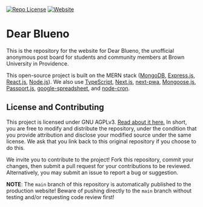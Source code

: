 [![Repo License](https://img.shields.io/badge/license-AGPL--3.0-orange?style=plastic)](./LICENSE)
[![Website](https://img.shields.io/website?style=plastic&url=https%3A%2F%2Fdearblueno.net%2F)](https://dearblueno.net/)

# Dear Blueno

This is the repository for the website for Dear Blueno, the unofficial anonymous post board for students and community members at Brown University in Providence.

This open-source project is built on the MERN stack ([MongoDB](https://www.mongodb.com/), [Express.js](https://expressjs.com/), [React.js](https://reactjs.org/), [Node.js](https://nodejs.org/)). We also use [TypeScript](https://www.typescriptlang.org/), [Next.js](https://nextjs.org/), [next-pwa](https://github.com/shadowwalker/next-pwa), [Mongoose.js](https://mongoosejs.com/), [Passport.js](https://www.passportjs.org/), [google-spreadsheet](https://theoephraim.github.io/node-google-spreadsheet/), and [node-cron](https://nodecron.com/).

## License and Contributing

This project is licensed under GNU AGPLv3. [Read about it here.](https://choosealicense.com/licenses/agpl-3.0/) In short, you are free to modify and distribute the repository, under the condition that you provide attribution and disclose your modified source under the same license. We ask that you link back to this original repository if you choose to do this.

We invite you to contribute to the project! Fork this repository, commit your changes, then submit a pull request for your contributions to be reviewed. Alternatively, you may submit an issue to report a bug or suggestion.

**NOTE**: The `main` branch of this repository is automatically published to the production website! Beware of pushing directly to the `main` branch without testing and/or requesting code review first!

